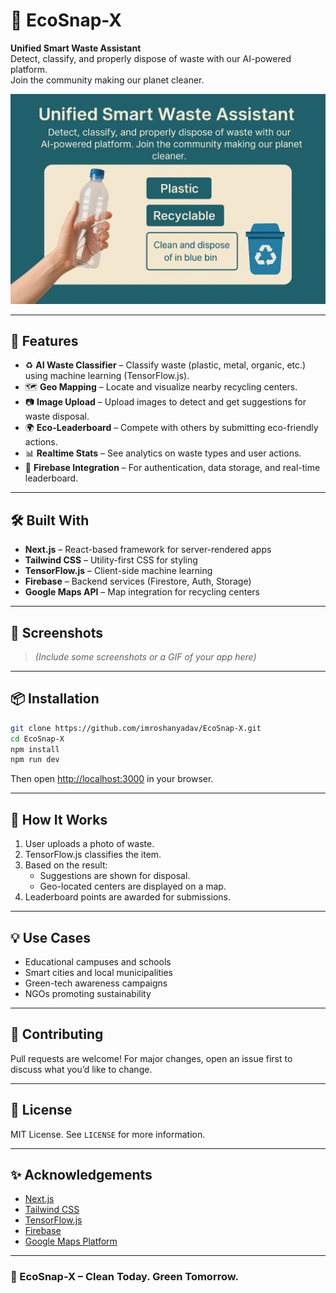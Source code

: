 # 🌿 EcoSnap-X

**Unified Smart Waste Assistant**  
Detect, classify, and properly dispose of waste with our AI-powered platform.  
Join the community making our planet cleaner.

![EcoSnap-X Preview](./public/homeImg.png)

---

## 🚀 Features

- ♻️ **AI Waste Classifier** – Classify waste (plastic, metal, organic, etc.) using machine learning (TensorFlow.js).
- 🗺 **Geo Mapping** – Locate and visualize nearby recycling centers.
- 📷 **Image Upload** – Upload images to detect and get suggestions for waste disposal.
- 🌍 **Eco-Leaderboard** – Compete with others by submitting eco-friendly actions.
- 📊 **Realtime Stats** – See analytics on waste types and user actions.
- 🔐 **Firebase Integration** – For authentication, data storage, and real-time leaderboard.

---

## 🛠️ Built With

- **Next.js** – React-based framework for server-rendered apps
- **Tailwind CSS** – Utility-first CSS for styling
- **TensorFlow.js** – Client-side machine learning
- **Firebase** – Backend services (Firestore, Auth, Storage)
- **Google Maps API** – Map integration for recycling centers

---

## 📸 Screenshots

> _(Include some screenshots or a GIF of your app here)_

---

## 📦 Installation

```bash
git clone https://github.com/imroshanyadav/EcoSnap-X.git
cd EcoSnap-X
npm install
npm run dev
```

Then open [http://localhost:3000](http://localhost:3000) in your browser.

---

## 🧠 How It Works

1. User uploads a photo of waste.
2. TensorFlow.js classifies the item.
3. Based on the result:
   - Suggestions are shown for disposal.
   - Geo-located centers are displayed on a map.
4. Leaderboard points are awarded for submissions.

---

## 💡 Use Cases

- Educational campuses and schools
- Smart cities and local municipalities
- Green-tech awareness campaigns
- NGOs promoting sustainability

---

## 🤝 Contributing

Pull requests are welcome! For major changes, open an issue first to discuss what you’d like to change.

---

## 📄 License

MIT License. See `LICENSE` for more information.

---

## ✨ Acknowledgements

- [Next.js](https://nextjs.org/)
- [Tailwind CSS](https://tailwindcss.com/)
- [TensorFlow.js](https://www.tensorflow.org/js)
- [Firebase](https://firebase.google.com/)
- [Google Maps Platform](https://developers.google.com/maps)

---

### 🌱 EcoSnap-X – Clean Today. Green Tomorrow.
